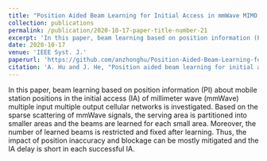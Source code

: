 ```yaml
---
title: "Position Aided Beam Learning for Initial Access in mmWave MIMO Cellular Networks"
collection: publications
permalink: /publication/2020-10-17-paper-title-number-21
excerpt: 'In this paper, beam learning based on position information (PI) about mobile station positions in the initial access (IA) of millimeter wave (mmWave) multiple input multiple output cellular networks is investigated. Based on the sparse scattering of mmWave signals, the serving area is partitioned into smaller areas and the beams are learned for each small area. Moreover, the number of learned beams is restricted and fixed after learning. Thus, the impact of position inaccuracy and blockage can be mostly mitigated and the IA delay is short in each successful IA.'
date: 2020-10-17
venue: 'IEEE Syst. J.'
paperurl: 'https://github.com/anzhonghu/Position-Aided-Beam-Learning-for-Initial-Access'
citation: 'A. Hu and J. He, "Position aided beam learning for initial access in mmWave MIMO cellular networks," IEEE Syst. J., vol. PP, no. PP, pp. 1-12, Oct. 2020.'
---
```

In this paper, beam learning based on position information (PI) about mobile station positions in the initial access (IA) of millimeter wave (mmWave) multiple input multiple output cellular networks is investigated. Based on the sparse scattering of mmWave signals, the serving area is partitioned into smaller areas and the beams are learned for each small area. Moreover, the number of learned beams is restricted and fixed after learning. Thus, the impact of position inaccuracy and blockage can be mostly mitigated and the IA delay is short in each successful IA.
